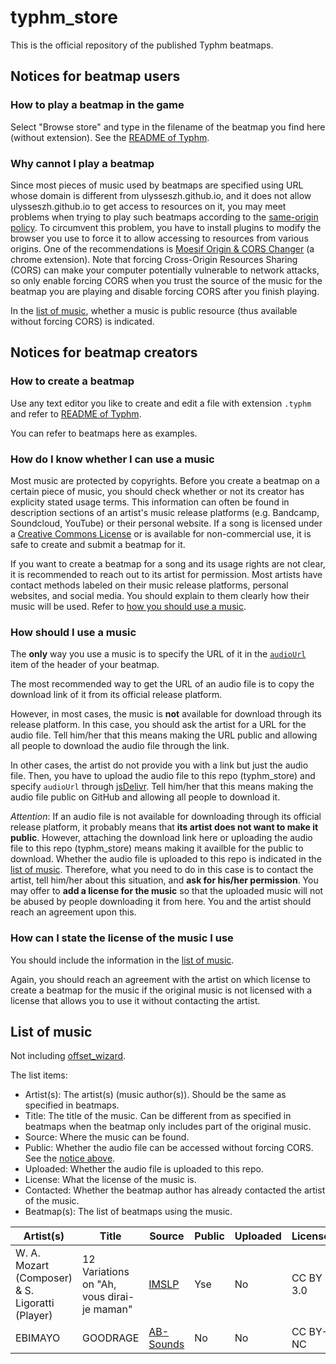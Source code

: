 # typhm_store

This is the official repository of the published Typhm beatmaps.

## Notices for beatmap users

### How to play a beatmap in the game

Select "Browse store" and type in the filename of the beatmap you find here (without extension).
See the [README of Typhm](https://github.com/UlyssesZh/typhm#playing-through-browsing-the-store).

### Why cannot I play a beatmap

Since most pieces of music used by beatmaps are specified using URL
whose domain is different from ulysseszh.github.io,
and it does not allow ulysseszh.github.io to get access to resources on it,
you may meet problems when trying to play such beatmaps according to the
[same-origin policy](https://developer.mozilla.org/en-US/docs/Web/Security/Same-origin_policy).
To circumvent this problem, you have to install plugins to modify the browser
you use to force it to allow accessing to resources from various origins.
One of the recommendations is
[Moesif Origin & CORS Changer](https://chrome.google.com/webstore/detail/moesif-origin-cors-change/digfbfaphojjndkpccljibejjbppifbc)
(a chrome extension).
Note that forcing Cross-Origin Resources Sharing (CORS) can
make your computer potentially vulnerable to network attacks,
so only enable forcing CORS
when you trust the source of the music for the beatmap you are playing
and disable forcing CORS after you finish playing.

In the [list of music](#list-of-music),
whether a music is public resource (thus available without forcing CORS) is indicated.

## Notices for beatmap creators

### How to create a beatmap

Use any text editor you like to create and edit a file with extension `.typhm`
and refer to [README of Typhm](https://github.com/UlyssesZh/typhm#how-to-compose-a-beatmap).

You can refer to beatmaps here as examples.

### How do I know whether I can use a music

Most music are protected by copyrights.
Before you create a beatmap on a certain piece of music,
you should check whether or not its creator has explicity stated usage terms.
This information can often be found in description sections
of an artist's music release platforms
(e.g. Bandcamp, Soundcloud, YouTube)
or their personal website.
If a song is licensed under a [Creative Commons License](https://creativecommons.org/)
or is available for non-commercial use,
it is safe to create and submit a beatmap for it.

If you want to create a beatmap for a song and its usage rights are not clear,
it is recommended to reach out to its artist for permission.
Most artists have contact methods labeled on their music release platforms,
personal websites, and social media.
You should explain to them clearly how their music will be used.
Refer to [how you should use a music](#how-should-i-use-a-music).

### How should I use a music

The **only** way you use a music is to specify the URL of it
in the [`audioUrl`](https://github.com/UlyssesZh/typhm#audiourl) item
of the header of your beatmap.

The most recommended way to get the URL of an audio file
is to copy the download link of it from its official release platform.

However, in most cases, the music is **not** available for download
through its release platform.
In this case, you should ask the artist for a URL for the audio file.
Tell him/her that this means making the URL public and
allowing all people to download the audio file through the link.

In other cases, the artist do not provide you with a link but just the audio file.
Then, you have to upload the audio file to this repo (typhm_store)
and specify `audioUrl` through [jsDelivr](https://www.jsdelivr.com/).
Tell him/her that this means making the audio file public on GitHub
and allowing all people to download it.

*Attention*:
If an audio file is not available for downloading through its official release platform,
it probably means that **its artist does not want to make it public**.
However, attaching the download link here or
uploading the audio file to this repo (typhm_store)
means making it availble for the public to download.
Whether the audio file is uploaded to this repo is
indicated in the [list of music](#list-of-music).
Therefore, what you need to do in this case is to contact the artist,
tell him/her about this situation, and **ask for his/her permission**.
You may offer to **add a license for the music** so that the uploaded music
will not be abused by people downloading it from here.
You and the artist should reach an agreement upon this.

### How can I state the license of the music I use

You should include the information in the [list of music](#list-of-music).

Again, you should reach an agreement with the artist on
which license to create a beatmap for the music
if the original music is not licensed with a license
that allows you to use it without contacting the artist.

## List of music

Not including [offset_wizard](https://github.com/UlyssesZh/typhm_store/blob/master/offset_wizard.typhm).

The list items:
- Artist(s):
The artist(s) (music author(s)).
Should be the same as specified in beatmaps.
- Title:
The title of the music.
Can be different from as specified in beatmaps when the beatmap
only includes part of the original music.
- Source:
Where the music can be found.
- Public:
Whether the audio file can be accessed without forcing CORS.
See the [notice above](#why-cannot-i-play-a-beatmap).
- Uploaded:
Whether the audio file is uploaded to this repo.
- License:
What the license of the music is.
- Contacted:
Whether the beatmap author has already contacted the artist of the music.
- Beatmap(s):
The list of beatmaps using the music.

| Artist(s) | Title | Source | Public | Uploaded | License | Contacted | Beatmap(s) |
| --- | --- | --- | --- | --- | --- | --- | --- |
| W. A. Mozart (Composer) & S. Ligoratti (Player) | 12 Variations on "Ah, vous dirai-je maman" | [IMSLP](https://imslp.org/wiki/12_Variations_on_%22Ah,_vous_dirai-je_maman%22,_K.265/300e_%28Mozart,_Wolfgang_Amadeus%29) | Yse | No | CC BY 3.0 | No | AhVousDiraiJeMaman |
| EBIMAYO | GOODRAGE | [AB-Sounds](https://ab-sounds.com/bms/) | No | No | CC BY-NC | No | GOODRAGE |
